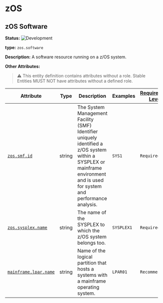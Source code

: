 <!-- NOTE: THIS FILE IS AUTOGENERATED. DO NOT EDIT BY HAND. -->
<!-- see templates/registry/markdown/entity_namespace.md.j2 -->
<!-- markdownlint-capture -->
<!-- markdownlint-disable -->

# zOS

## zOS Software

**Status:** ![Development](https://img.shields.io/badge/-development-blue)

**type:** `zos.software`

**Description:** A software resource running on a z/OS system.

**Other Attributes:**

> :warning: This entity definition contains attributes without a role.
> Stable Entities MUST NOT have attributes without a defined role.

| Attribute  | Type | Description  | Examples  | [Requirement Level](https://opentelemetry.io/docs/specs/semconv/general/attribute-requirement-level/) | Stability |
|---|---|---|---|---|---|
| [`zos.smf.id`](/docs/registry/attributes/zos.md) | string | The System Management Facility (SMF) Identifier uniquely identified a z/OS system within a SYSPLEX or mainframe environment and is used for system and performance analysis. | `SYS1` | `Required` | ![Development](https://img.shields.io/badge/-development-blue) |
| [`zos.sysplex.name`](/docs/registry/attributes/zos.md) | string | The name of the SYSPLEX to which the z/OS system belongs too. | `SYSPLEX1` | `Required` | ![Development](https://img.shields.io/badge/-development-blue) |
| [`mainframe.lpar.name`](/docs/registry/attributes/mainframe.md) | string | Name of the logical partition that hosts a systems with a mainframe operating system. | `LPAR01` | `Recommended` | ![Development](https://img.shields.io/badge/-development-blue) |


<!-- markdownlint-restore -->
